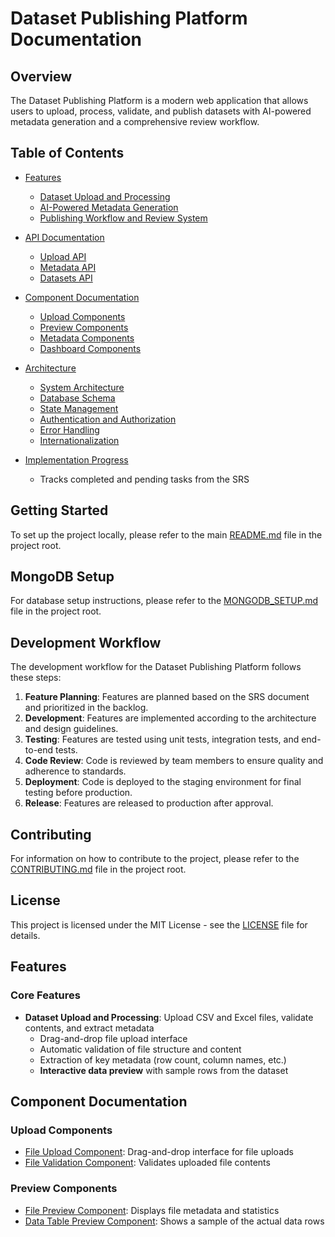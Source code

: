 # Dataset Publishing Platform Documentation

## Overview

The Dataset Publishing Platform is a modern web application that allows users to upload, process, validate, and publish datasets with AI-powered metadata generation and a comprehensive review workflow.

## Table of Contents

- [Features](./features/README.md)
  - [Dataset Upload and Processing](./features/upload-processing.md)
  - [AI-Powered Metadata Generation](./features/metadata-generation.md)
  - [Publishing Workflow and Review System](./features/publishing-workflow.md)

- [API Documentation](./api/README.md)
  - [Upload API](./api/upload.md)
  - [Metadata API](./api/metadata.md)
  - [Datasets API](./api/datasets.md)

- [Component Documentation](./components/README.md)
  - [Upload Components](./components/upload.md)
  - [Preview Components](./components/preview.md)
  - [Metadata Components](./components/metadata.md)
  - [Dashboard Components](./components/dashboard.md)

- [Architecture](./architecture/README.md)
  - [System Architecture](./architecture/system-architecture.md)
  - [Database Schema](./architecture/database-schema.md)
  - [State Management](./architecture/state-management.md)
  - [Authentication and Authorization](./architecture/auth.md)
  - [Error Handling](./architecture/error-handling.md)
  - [Internationalization](./architecture/internationalization.md)

- [Implementation Progress](./implementation-progress.md)
  - Tracks completed and pending tasks from the SRS

## Getting Started

To set up the project locally, please refer to the main [README.md](../README.md) file in the project root.

## MongoDB Setup

For database setup instructions, please refer to the [MONGODB_SETUP.md](../MONGODB_SETUP.md) file in the project root.

## Development Workflow

The development workflow for the Dataset Publishing Platform follows these steps:

1. **Feature Planning**: Features are planned based on the SRS document and prioritized in the backlog.
2. **Development**: Features are implemented according to the architecture and design guidelines.
3. **Testing**: Features are tested using unit tests, integration tests, and end-to-end tests.
4. **Code Review**: Code is reviewed by team members to ensure quality and adherence to standards.
5. **Deployment**: Code is deployed to the staging environment for final testing before production.
6. **Release**: Features are released to production after approval.

## Contributing

For information on how to contribute to the project, please refer to the [CONTRIBUTING.md](../CONTRIBUTING.md) file in the project root.

## License

This project is licensed under the MIT License - see the [LICENSE](../LICENSE) file for details.

## Features

### Core Features

- **Dataset Upload and Processing**: Upload CSV and Excel files, validate contents, and extract metadata
  - Drag-and-drop file upload interface
  - Automatic validation of file structure and content
  - Extraction of key metadata (row count, column names, etc.)
  - **Interactive data preview** with sample rows from the dataset

## Component Documentation

### Upload Components

- [File Upload Component](./components/upload/file-upload.md): Drag-and-drop interface for file uploads
- [File Validation Component](./components/upload/file-validation.md): Validates uploaded file contents

### Preview Components

- [File Preview Component](./components/preview/file-preview.md): Displays file metadata and statistics
- [Data Table Preview Component](./components/preview/data-table-preview.md): Shows a sample of the actual data rows 